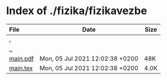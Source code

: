 # Index of ./fizika/fizikavezbe

File | Date | Size
:--- | --- | ---
[.](.) | |
[..](..) | |
[<span>main.pdf</span>](main.pdf) | Mon, 05 Jul 2021 12:02:38 +0200 | 48K
[<span>main.tex</span>](main.tex) | Mon, 05 Jul 2021 12:02:38 +0200 | 4.0K
